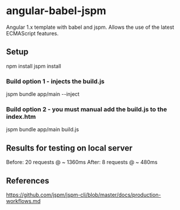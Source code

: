 # angular-babel-jspm
Angular 1.x template with babel and jspm. Allows the use of the latest ECMAScript features.
## Setup
npm install
jspm install
### Build option 1 - injects the build.js
jspm bundle app/main --inject
### Build option 2 - you must manual add the build.js to the index.htm
jspm bundle app/main build.js
## Results for testing on local server
Before: 20 requests @ ~ 1360ms 
After: 8 requests @ ~ 480ms
## References
https://github.com/jspm/jspm-cli/blob/master/docs/production-workflows.md